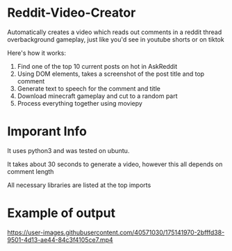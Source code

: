 # Reddit-Video-Creator
Automatically creates a video which reads out comments in a reddit thread overbackground gameplay, just like you'd see in youtube shorts or on tiktok

Here's how it works:

1. Find one of the top 10 current posts on hot in AskReddit
2. Using DOM elements, takes a screenshot of the post title and top comment
3. Generate text to speech for the comment and title
4. Download minecraft gameplay and cut to a random part
5. Process everything together using moviepy

# Imporant Info
It uses python3 and was tested on ubuntu.

It takes about 30 seconds to generate a video, however this all depends on comment length

All necessary libraries are listed at the top imports

# Example of output


https://user-images.githubusercontent.com/40571030/175141970-2bfffd38-9501-4d13-ae44-84c3f4105ce7.mp4

